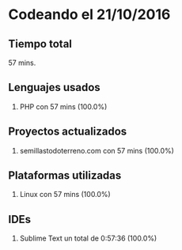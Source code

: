 # Codeando el 21/10/2016

## Tiempo total
57 mins.

## Lenguajes usados
1. PHP con 57 mins (100.0%)

## Proyectos actualizados
1. semillastodoterreno.com con 57 mins (100.0%)

## Plataformas utilizadas
1. Linux con 57 mins (100.0%)

## IDEs
1. Sublime Text un total de 0:57:36 (100.0%)
